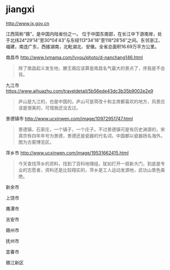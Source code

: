 # jiangxi

http://www.jx.gov.cn 

江西简称“赣”，是中国内陆省份之一。 位于中国东南部，在长江中下游南岸，处于北纬24°29′14″至30°04′43″与东经113°34′18″至118°28′56″之间。东邻浙江、福建，南连广东，西接湖南，北毗湖北、安徽。全省总面积16.69万平方公里。

南昌市 http://www.lvmama.com/lvyou/photo/d-nanchang146.html

> 除了南昌起义发生地，滕王阁应该算是南昌名气最大的景点了，序我是不会背。

九江市 https://www.aihuazhu.com/traveldetail/5b56ede43dc3b35b9002e2e9

> 庐山是九江的，也是中国的。庐山可是蒋改十和主席都喜欢的地方，风景应该是很美的，可惜我还没去过。

景德镇市 http://www.ucxinwen.com/image/10972951747.html

> 景德镇，石家庄，一个镇子，一个庄子。不过景德镇可是有历史渊源的，宋真宗有四年年号为景德，景德还是瓷器的代名词，中国都以瓷器扬名海外。图为古窑博览区。

萍乡市 http://www.ucxinwen.com/image/19531662415.html

> 今天查找萍乡的资料，找到了百科地理组，犹如打开一扇新大门，到底是专业的志愿者，资料还是比较翔实的，萍乡是工人运动发源地，武功山景色美绝。

新余市

上饶市

鹰潭市

吉安市

赣州市

抚州市

宜春市

赣江新区